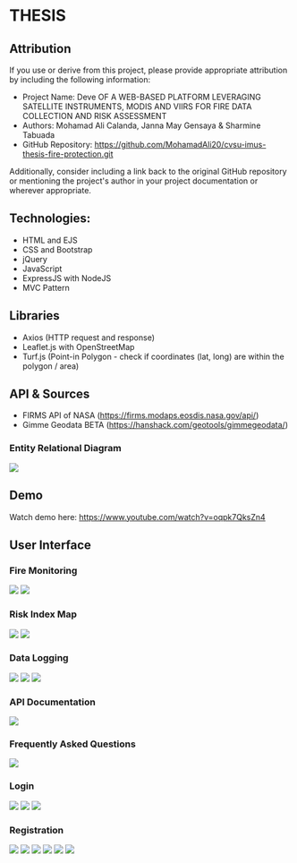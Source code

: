 # THESIS
## Attribution

If you use or derive from this project, please provide appropriate attribution by including the following information:

- Project Name: Deve OF A WEB-BASED PLATFORM LEVERAGING SATELLITE INSTRUMENTS, MODIS AND VIIRS FOR FIRE DATA COLLECTION AND RISK ASSESSMENT
- Authors: Mohamad Ali Calanda, Janna May Gensaya & Sharmine Tabuada
- GitHub Repository: https://github.com/MohamadAli20/cvsu-imus-thesis-fire-protection.git

Additionally, consider including a link back to the original GitHub repository or mentioning the project's author in your project documentation or wherever appropriate.

## Technologies:
- HTML and EJS
- CSS and Bootstrap
- jQuery
- JavaScript
- ExpressJS with NodeJS
- MVC Pattern

## Libraries
- Axios (HTTP request and response)
- Leaflet.js with OpenStreetMap
- Turf.js (Point-in Polygon - check if coordinates (lat, long) are within the polygon / area)

## API & Sources
- FIRMS API of NASA (https://firms.modaps.eosdis.nasa.gov/api/)
- Gimme Geodata BETA (https://hanshack.com/geotools/gimmegeodata/)

### Entity Relational Diagram
<img src="https://drive.google.com/uc?id=17Tip9SbmfEGm04nnrsw-tF0ZWnX0LS6X">

## Demo
Watch demo here: https://www.youtube.com/watch?v=oqpk7QksZn4

## User Interface
### Fire Monitoring
<img src="https://drive.google.com/uc?id=1bjOm_xTT9A--sk3I2tuEwjrtlZlUywOb">
<img src="https://drive.google.com/uc?id=1ZmiJ3uTm0iISfxNVm4DDXFcnpK8ybAWj">

### Risk Index Map
<img src="https://drive.google.com/uc?id=18MZl6LOj7vryUhfza9F-Lf-LyXrFQqUe">
<img src="https://drive.google.com/uc?id=1uNY9bKAKfzStnMMFGAoGQZmRZrMTxJv1">

### Data Logging
<img src="https://drive.google.com/uc?id=12c_hPONEK9hkX-CSyLXmP6jEcIGcy_B2">
<img src="https://drive.google.com/uc?id=1s-SYj7uiaP33Hnx4VxJCSykR8TeMn59L">
<img src="https://drive.google.com/uc?id=16AIryR1JNw-mFZB9t0UfNii6eJQn3LS2">

### API Documentation
<img src="https://drive.google.com/uc?id=1UHkfLg1egfymmFjcVJ-p8zgtD1w03GGb">

### Frequently Asked Questions
<img src="https://drive.google.com/uc?id=1iHa_b2zrFppmTQz-rcbytIjh5TUiDdkX">

### Login
<img src="https://drive.google.com/uc?id=1WvnbMnTCB3eIWoxV8d9p8hE79yi_8ki7">
<img src="https://drive.google.com/uc?id=1IccD9YPwe6-HymIldayY_Y60fwuCJMOd">
<img src="https://drive.google.com/uc?id=1oEIheVnpGv21BiXAwKzUrzHFA89zr3DI">

### Registration
<img src="https://drive.google.com/uc?id=1jo5wAldZFcuUWNCUC6-Yqcy4bAzjc-SS">
<img src="https://drive.google.com/uc?id=1a_IAyL9WIUDjWggyVjryGF3ouJY0yzMd">
<img src="https://drive.google.com/uc?id=1Ak1c21feFcO-fsssYCpcK_yYbVOxglnB">
<img src="https://drive.google.com/uc?id=1dQ3UwyAzM30SGg1BK-t58_zOP8yl9641">
<img src="https://drive.google.com/uc?id=1fzELbXI6-NOsOUzGBW9sB3M4jj0SYxJz">
<img src="https://drive.google.com/uc?id=1PrlyI0tTXjDGSGaORk0QRaWWpKzyFP-J">





